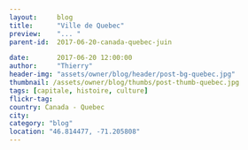```yaml
---
layout:     blog
title:      "Ville de Quebec"
preview:    "... "
parent-id:  2017-06-20-canada-quebec-juin

date:       2017-06-20 12:00:00
author:     "Thierry"
header-img: "assets/owner/blog/header/post-bg-quebec.jpg"
thumbnail: /assets/owner/blog/thumbs/post-thumb-quebec.jpg
tags: [capitale, histoire, culture]
flickr-tag: 
country: Canada - Quebec
city: 
category: "blog"
location: "46.814477, -71.205808"
---
```


